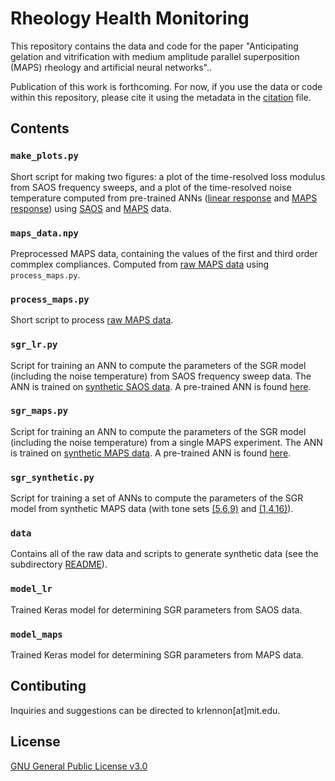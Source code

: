 # Rheology Health Monitoring

This repository contains the data and code for the paper "Anticipating gelation and vitrification with medium amplitude parallel superposition (MAPS) rheology and artificial neural networks"..

Publication of this work is forthcoming. For now, if you use the data or code within this repository, please cite it using the metadata in the [citation](CITATION.cff) file.

## Contents

### `make_plots.py`

Short script for making two figures: a plot of the time-resolved loss modulus from SAOS frequency sweeps, and a plot of the time-resolved noise temperature computed from pre-trained ANNs ([linear response](model_lr) and [MAPS response](model_maps)) using [SAOS](data/saos) and [MAPS](data/maps) data.

### `maps_data.npy`

Preprocessed MAPS data, containing the values of the first and third order commplex compliances. Computed from [raw MAPS data](data/maps) using `process_maps.py`.

### `process_maps.py`

Short script to process [raw MAPS data](data/maps). 

### `sgr_lr.py`

Script for training an ANN to compute the parameters of the SGR model (including the noise temperature) from SAOS frequency sweep data. The ANN is trained on [synthetic SAOS data](data/synthetic/SGR_LR.mat). A pre-trained ANN is found [here](model_lr).

### `sgr_maps.py`

Script for training an ANN to compute the parameters of the SGR model (including the noise temperature) from a single MAPS experiment. The ANN is trained on [synthetic MAPS data](data/synthetic/SGR_data_tensorial_569.mat). A pre-trained ANN is found [here](model_maps).

### `sgr_synthetic.py`

Script for training a set of ANNs to compute the parameters of the SGR model from synthetic MAPS data (with tone sets [(5,6,9)](data/synthetic/SGR_data_tensorial_569.mat) and [(1,4,16)](data/synthetic/SGR_data_tensorial_1416.mat)).

### `data`

Contains all of the raw data and scripts to generate synthetic data (see the subdirectory [README](data/README.md)).

### `model_lr`

Trained Keras model for determining SGR parameters from SAOS data.

### `model_maps`

Trained Keras model for determining SGR parameters from MAPS data.

## Contibuting

Inquiries and suggestions can be directed to krlennon[at]mit.edu.

## License

[GNU General Public License v3.0](https://choosealicense.com/licenses/gpl-3.0/)

